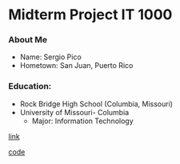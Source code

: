 # Midterm Project IT 1000

### **About Me**
* Name: Sergio Pico   
* Hometown: San Juan, Puerto Rico

### **Education:**
  * Rock Bridge High School (Columbia, Missouri)
  * University of Missouri- Columbia
    * Major: Information Technology

[link](https://github.com/sergiopicoo/midtermproject1000/blob/main/test.md)

[code](/midtermproject1000/readme.md/circular_cone_volume.py)
